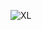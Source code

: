 ![XL](https://github.com/aaaa1235/assignment-re/assets/111741797/bebd5964-bc83-471e-9129-427ec91f8d8f)
